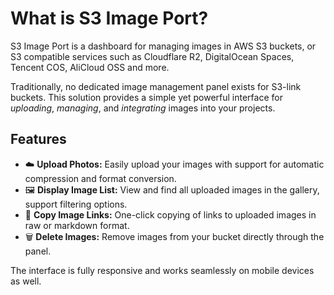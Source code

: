 # What is S3 Image Port?

S3 Image Port is a dashboard for managing images in AWS S3 buckets, or S3 compatible services such as Cloudflare R2, DigitalOcean Spaces, Tencent COS, AliCloud OSS and more.

Traditionally, no dedicated image management panel exists for S3-link buckets. This solution provides a simple yet powerful interface for _uploading_, _managing_, and _integrating_ images into your projects.

## Features

- :cloud: **Upload Photos:** Easily upload your images with support for automatic compression and format conversion.
- :framed_picture: **Display Image List:** View and find all uploaded images in the gallery, support filtering options.
- :link: **Copy Image Links:** One-click copying of links to uploaded images in raw or markdown format.
- :wastebasket: **Delete Images:** Remove images from your bucket directly through the panel.

The interface is fully responsive and works seamlessly on mobile devices as well.
